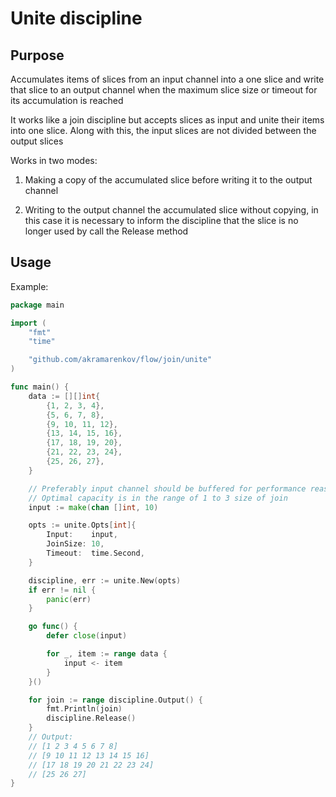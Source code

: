 # Unite discipline

## Purpose

Accumulates items of slices from an input channel into a one slice and write that slice to an output channel when the maximum slice size or timeout for its accumulation is reached

It works like a join discipline but accepts slices as input and unite their items into one slice. Along with this, the input slices are not divided between the output slices

Works in two modes:

1. Making a copy of the accumulated slice before writing it to the output channel

2. Writing to the output channel the accumulated slice without copying, in this case it is necessary to inform the discipline that the slice is no longer used by call the Release method

## Usage

Example:

```go
package main

import (
    "fmt"
    "time"

    "github.com/akramarenkov/flow/join/unite"
)

func main() {
    data := [][]int{
        {1, 2, 3, 4},
        {5, 6, 7, 8},
        {9, 10, 11, 12},
        {13, 14, 15, 16},
        {17, 18, 19, 20},
        {21, 22, 23, 24},
        {25, 26, 27},
    }

    // Preferably input channel should be buffered for performance reasons.
    // Optimal capacity is in the range of 1 to 3 size of join
    input := make(chan []int, 10)

    opts := unite.Opts[int]{
        Input:    input,
        JoinSize: 10,
        Timeout:  time.Second,
    }

    discipline, err := unite.New(opts)
    if err != nil {
        panic(err)
    }

    go func() {
        defer close(input)

        for _, item := range data {
            input <- item
        }
    }()

    for join := range discipline.Output() {
        fmt.Println(join)
        discipline.Release()
    }
    // Output:
    // [1 2 3 4 5 6 7 8]
    // [9 10 11 12 13 14 15 16]
    // [17 18 19 20 21 22 23 24]
    // [25 26 27]
}
```
